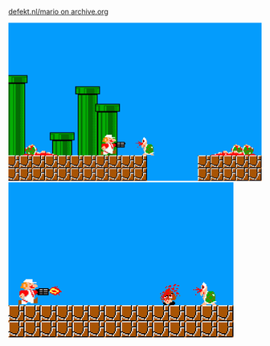 [defekt.nl/mario on archive.org](https://web.archive.org/web/20071102053141/http://defekt.nl/mario)

![](MARIO-lite.gif)
![](mario.gif)
